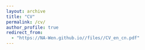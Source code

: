 ```yaml
---
layout: archive
title: "CV"
permalink: /cv/
author_profile: true
redirect_from:
  - "https://NA-Wen.github.io//files//CV_en_cn.pdf"
---
```

